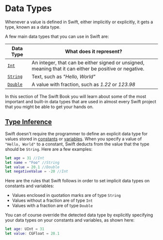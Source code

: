 # Data Types

Whenever a value is defined in Swift, either implicitly or explicitly, it gets a type, known as a data type.

A few main data types that you can use in Swift are:

| Data Type | What does it represent? |
| -- | -- |
| [`Int`](integer.md) | An integer, that can be either signed or unsigned, meaning that it can either be positive or negative. |
| [`String`](string.md) | Text, such as *"Hello, World"* |
| [`Double`](double.md) | A value with fraction, such as *1.22* or *123.98* |

In this section of The Swift Book you will learn about some of the most important and built-in data types that are used in almost every Swift project that you might be able to get your hands on.

## [Type Inference](#type-inference)

Swift doesn't require the programmer to define an explicit data type for values stored in [constants](constants.md) or [variables](variables.md). When you specify a value of `"Hello, World"` to a constant, Swift deducts from the value that the type should be `String`. Here are a few examples:

```swift
let age = 31 //Int
let name = "Foo" //String
let value = 20.1 //Double
let negativeValue = -20 //Int
```

Here are the rules that Swift follows in order to set implicit data types on constants and variables:

* Values enclosed in quotation marks are of type `String`
* Values without a fraction are of type `Int`
* Values with a fraction are of type `Double`

You can of course override the detected data type by explicitly specifying your data types on your constants and variables, as shown here:

```swift
let age: UInt = 31
let value: CGFloat = 20.1
```
